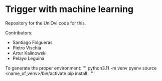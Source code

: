 # Trigger with machine learning

Repository for the UniOvi code for this.


Contributors:
- Santiago Folgueras
- Pietro Vischia
- Artur Kalinowski
- Pelayo Leguina


To generate the proper environment: 
'''
python3.11 -m venv pyenv
source <name_of_venv>/bin/activate
pip install .
'''